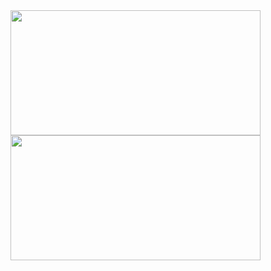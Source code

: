 <div>
  <img height="200px" width="400em" src="https://github-readme-stats.vercel.app/api?username=trosecnik13&show_icons=true&theme=aura&locale=cs&hide_border=true"/>
  <img height="200px" width="400em" src="https://github-readme-stats.vercel.app/api/top-langs/?username=trosecnik13&layout=compact&langs_count=7&theme=aura"/>
</div>
